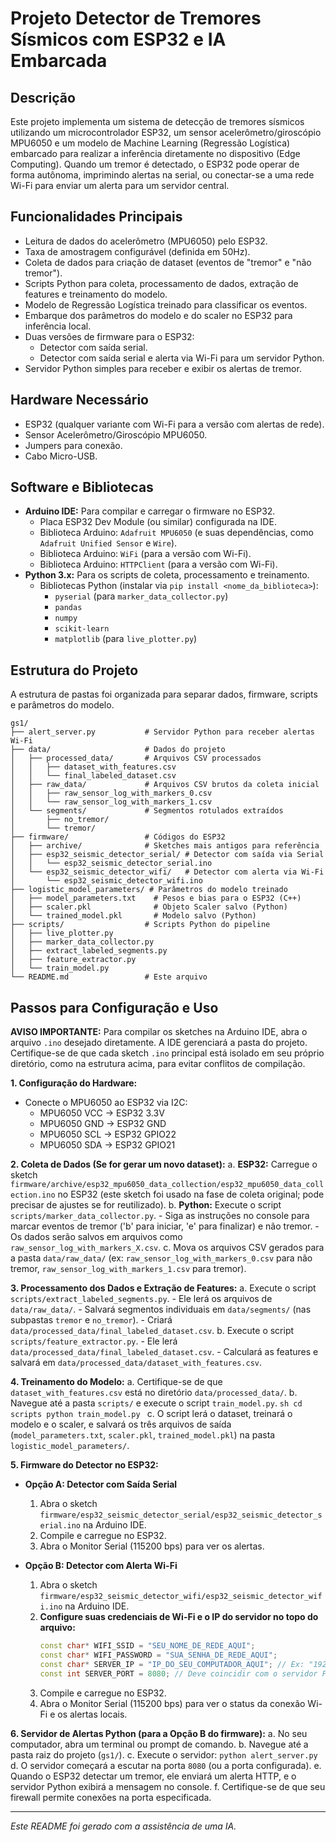 # Projeto Detector de Tremores Sísmicos com ESP32 e IA Embarcada

## Descrição

Este projeto implementa um sistema de detecção de tremores sísmicos utilizando um microcontrolador ESP32, um sensor acelerômetro/giroscópio MPU6050 e um modelo de Machine Learning (Regressão Logística) embarcado para realizar a inferência diretamente no dispositivo (Edge Computing). Quando um tremor é detectado, o ESP32 pode operar de forma autônoma, imprimindo alertas na serial, ou conectar-se a uma rede Wi-Fi para enviar um alerta para um servidor central.

## Funcionalidades Principais

*   Leitura de dados do acelerômetro (MPU6050) pelo ESP32.
*   Taxa de amostragem configurável (definida em 50Hz).
*   Coleta de dados para criação de dataset (eventos de "tremor" e "não tremor").
*   Scripts Python para coleta, processamento de dados, extração de features e treinamento do modelo.
*   Modelo de Regressão Logística treinado para classificar os eventos.
*   Embarque dos parâmetros do modelo e do scaler no ESP32 para inferência local.
*   Duas versões de firmware para o ESP32:
    *   Detector com saída serial.
    *   Detector com saída serial e alerta via Wi-Fi para um servidor Python.
*   Servidor Python simples para receber e exibir os alertas de tremor.

## Hardware Necessário

*   ESP32 (qualquer variante com Wi-Fi para a versão com alertas de rede).
*   Sensor Acelerômetro/Giroscópio MPU6050.
*   Jumpers para conexão.
*   Cabo Micro-USB.

## Software e Bibliotecas

*   **Arduino IDE:** Para compilar e carregar o firmware no ESP32.
    *   Placa ESP32 Dev Module (ou similar) configurada na IDE.
    *   Biblioteca Arduino: `Adafruit MPU6050` (e suas dependências, como `Adafruit Unified Sensor` e `Wire`).
    *   Biblioteca Arduino: `WiFi` (para a versão com Wi-Fi).
    *   Biblioteca Arduino: `HTTPClient` (para a versão com Wi-Fi).
*   **Python 3.x:** Para os scripts de coleta, processamento e treinamento.
    *   Bibliotecas Python (instalar via `pip install <nome_da_biblioteca>`):
        *   `pyserial` (para `marker_data_collector.py`)
        *   `pandas`
        *   `numpy`
        *   `scikit-learn`
        *   `matplotlib` (para `live_plotter.py`)

## Estrutura do Projeto

A estrutura de pastas foi organizada para separar dados, firmware, scripts e parâmetros do modelo.

```
gs1/
├── alert_server.py           # Servidor Python para receber alertas Wi-Fi
├── data/                     # Dados do projeto
│   ├── processed_data/       # Arquivos CSV processados
│   │   ├── dataset_with_features.csv
│   │   └── final_labeled_dataset.csv
│   ├── raw_data/             # Arquivos CSV brutos da coleta inicial
│   │   ├── raw_sensor_log_with_markers_0.csv
│   │   └── raw_sensor_log_with_markers_1.csv
│   └── segments/             # Segmentos rotulados extraídos
│       ├── no_tremor/
│       └── tremor/
├── firmware/                 # Códigos do ESP32
│   ├── archive/              # Sketches mais antigos para referência
│   ├── esp32_seismic_detector_serial/ # Detector com saída via Serial
│   │   └── esp32_seismic_detector_serial.ino
│   └── esp32_seismic_detector_wifi/   # Detector com alerta via Wi-Fi
│       └── esp32_seismic_detector_wifi.ino
├── logistic_model_parameters/ # Parâmetros do modelo treinado
│   ├── model_parameters.txt    # Pesos e bias para o ESP32 (C++)
│   ├── scaler.pkl              # Objeto Scaler salvo (Python)
│   └── trained_model.pkl       # Modelo salvo (Python)
├── scripts/                  # Scripts Python do pipeline
│   ├── live_plotter.py
│   ├── marker_data_collector.py
│   ├── extract_labeled_segments.py
│   ├── feature_extractor.py
│   └── train_model.py
└── README.md                 # Este arquivo
```

## Passos para Configuração e Uso

**AVISO IMPORTANTE:** Para compilar os sketches na Arduino IDE, abra o arquivo `.ino` desejado diretamente. A IDE gerenciará a pasta do projeto. Certifique-se de que cada sketch `.ino` principal está isolado em seu próprio diretório, como na estrutura acima, para evitar conflitos de compilação.

**1. Configuração do Hardware:**
   - Conecte o MPU6050 ao ESP32 via I2C:
     - MPU6050 VCC -> ESP32 3.3V
     - MPU6050 GND -> ESP32 GND
     - MPU6050 SCL -> ESP32 GPIO22
     - MPU6050 SDA -> ESP32 GPIO21

**2. Coleta de Dados (Se for gerar um novo dataset):**
   a. **ESP32:** Carregue o sketch `firmware/archive/esp32_mpu6050_data_collection/esp32_mpu6050_data_collection.ino` no ESP32 (este sketch foi usado na fase de coleta original; pode precisar de ajustes se for reutilizado).
   b. **Python:** Execute o script `scripts/marker_data_collector.py`.
      - Siga as instruções no console para marcar eventos de tremor ('b' para iniciar, 'e' para finalizar) e não tremor.
      - Os dados serão salvos em arquivos como `raw_sensor_log_with_markers_X.csv`.
   c. Mova os arquivos CSV gerados para a pasta `data/raw_data/` (ex: `raw_sensor_log_with_markers_0.csv` para não tremor, `raw_sensor_log_with_markers_1.csv` para tremor).

**3. Processamento dos Dados e Extração de Features:**
   a. Execute o script `scripts/extract_labeled_segments.py`.
      - Ele lerá os arquivos de `data/raw_data/`.
      - Salvará segmentos individuais em `data/segments/` (nas subpastas `tremor` e `no_tremor`).
      - Criará `data/processed_data/final_labeled_dataset.csv`.
   b. Execute o script `scripts/feature_extractor.py`.
      - Ele lerá `data/processed_data/final_labeled_dataset.csv`.
      - Calculará as features e salvará em `data/processed_data/dataset_with_features.csv`.

**4. Treinamento do Modelo:**
   a. Certifique-se de que `dataset_with_features.csv` está no diretório `data/processed_data/`.
   b. Navegue até a pasta `scripts/` e execute o script `train_model.py`.
      ```sh
      cd scripts
      python train_model.py
      ```
   c. O script lerá o dataset, treinará o modelo e o scaler, e salvará os três arquivos de saída (`model_parameters.txt`, `scaler.pkl`, `trained_model.pkl`) na pasta `logistic_model_parameters/`.

**5. Firmware do Detector no ESP32:**

   *   **Opção A: Detector com Saída Serial**
       1.  Abra o sketch `firmware/esp32_seismic_detector_serial/esp32_seismic_detector_serial.ino` na Arduino IDE.
       2.  Compile e carregue no ESP32.
       3.  Abra o Monitor Serial (115200 bps) para ver os alertas.

   *   **Opção B: Detector com Alerta Wi-Fi**
       1.  Abra o sketch `firmware/esp32_seismic_detector_wifi/esp32_seismic_detector_wifi.ino` na Arduino IDE.
       2.  **Configure suas credenciais de Wi-Fi e o IP do servidor no topo do arquivo:**
           ```cpp
           const char* WIFI_SSID = "SEU_NOME_DE_REDE_AQUI";
           const char* WIFI_PASSWORD = "SUA_SENHA_DE_REDE_AQUI";
           const char* SERVER_IP = "IP_DO_SEU_COMPUTADOR_AQUI"; // Ex: "192.168.1.10"
           const int SERVER_PORT = 8080; // Deve coincidir com o servidor Python
           ```
       3.  Compile e carregue no ESP32.
       4.  Abra o Monitor Serial (115200 bps) para ver o status da conexão Wi-Fi e os alertas locais.

**6. Servidor de Alertas Python (para a Opção B do firmware):**
   a. No seu computador, abra um terminal ou prompt de comando.
   b. Navegue até a pasta raiz do projeto (`gs1/`).
   c. Execute o servidor: `python alert_server.py`
   d. O servidor começará a escutar na porta `8080` (ou a porta configurada).
   e. Quando o ESP32 detectar um tremor, ele enviará um alerta HTTP, e o servidor Python exibirá a mensagem no console.
   f. Certifique-se de que seu firewall permite conexões na porta especificada.

---

*Este README foi gerado com a assistência de uma IA.* 